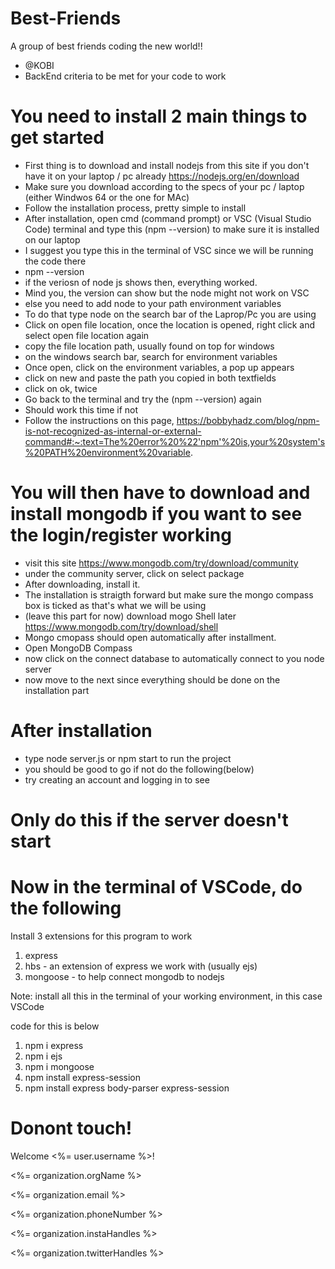 # Best-Friends
A group of best friends coding the new world!!

- @KOBI
- BackEnd criteria to be met for your code to work 

# You need to install 2 main things to get started

- First thing is to download and install nodejs from this site if you don't have it on your laptop / pc already 
https://nodejs.org/en/download 
- Make sure you download according to the specs of your pc / laptop (either Windwos 64 or the one for MAc)
- Follow the installation process, pretty simple to install
- After installation, open cmd (command prompt) or VSC (Visual Studio Code) terminal and type this (npm --version) to make sure it is installed on our laptop
- I suggest you type this in the terminal of VSC since we will be running the code there 
 - npm --version
- if the veriosn of node js shows then, everything worked. 
- Mind you, the version can show but the node might not work on VSC 
- else you need to add node to your path environment variables 
- To do that type node on the search bar of the Laprop/Pc you are using
- Click on open file location, once the location is opened, right click and select open file location again 
- copy the file location path, usually found on top for windows 
- on the windows search bar, search for environment variables 
- Once open, click on the environment variables, a pop up appears 
- click on new and paste the path you copied in both textfields 
- click on ok, twice 
- Go back to the terminal and try the (npm --version) again 
- Should work this time if not 
- Follow the instructions on this page, https://bobbyhadz.com/blog/npm-is-not-recognized-as-internal-or-external-command#:~:text=The%20error%20%22'npm'%20is,your%20system's%20PATH%20environment%20variable.


# You will then have to download and install mongodb if you want to see the login/register working 

- visit this site https://www.mongodb.com/try/download/community
- under the community server, click on select package 
- After downloading, install it. 
- The installation is straigth forward but make sure the mongo compass box is ticked as that's what we will be using 
- (leave this part for now) download mogo Shell later https://www.mongodb.com/try/download/shell 
- Mongo cmopass should open automatically after installment. 
- Open MongoDB  Compass 
- now click on the connect database to automatically connect to you node server 
- now move to the next since everything should be done on the installation part 


# After installation 
- type node server.js or npm start to run the project 
- you should be good to go if not do the following(below)
- try creating an account and logging in to see  


# Only do this if the server doesn't start 
# Now in the terminal of VSCode, do the following  
Install 3 extensions for this program to work 
1. express 
2. hbs - an extension of express we work with (usually ejs) 
3. mongoose - to help connect mongodb to nodejs 

Note: install all this in the terminal of your working environment, in this case VSCode 

code for this is below 
1. npm i express 
2. npm i ejs 
3. npm i mongoose  
4. npm install express-session
5. npm install express body-parser express-session








# Donont touch!
Welcome  <%= user.username %>!</h2>
<p><%= organization.orgName %></p>
<p><%= organization.email %></p>
<p><%= organization.phoneNumber %></p>
<p><%= organization.instaHandles %> </p>
 <p><%= organization.twitterHandles %></p>

